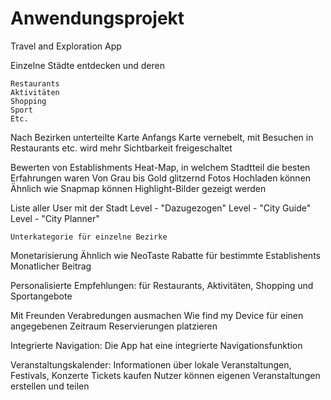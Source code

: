 # Anwendungsprojekt

Travel and Exploration App

Einzelne Städte entdecken und deren 

	Restaurants
	Aktivitäten
	Shopping
	Sport
	Etc.

Nach Bezirken unterteilte Karte 
Anfangs Karte vernebelt, mit Besuchen in Restaurants etc. wird mehr Sichtbarkeit freigeschaltet 

Bewerten von Establishments 
	Heat-Map, in welchem Stadtteil die besten Erfahrungen waren 
		Von Grau bis Gold glitzernd 
	Fotos Hochladen können 
		Ähnlich wie Snapmap können Highlight-Bilder gezeigt werden

Liste aller User mit der Stadt 
	Level - "Dazugezogen"
	Level - "City Guide"
	Level - "City Planner"
	
	Unterkategorie für einzelne Bezirke 

Monetarisierung 
	Ähnlich wie NeoTaste
	Rabatte für bestimmte Establishents 
	Monatlicher Beitrag

Personalisierte Empfehlungen: 
	für Restaurants, Aktivitäten, Shopping und Sportangebote

Mit Freunden Verabredungen ausmachen
	Wie find my Device für einen angegebenen Zeitraum
	Reservierungen platzieren

Integrierte Navigation: 
	Die App hat eine integrierte Navigationsfunktion

Veranstaltungskalender: 
	Informationen über lokale Veranstaltungen, Festivals, Konzerte
		Tickets kaufen
	Nutzer können eigenen Veranstaltungen erstellen und teilen
